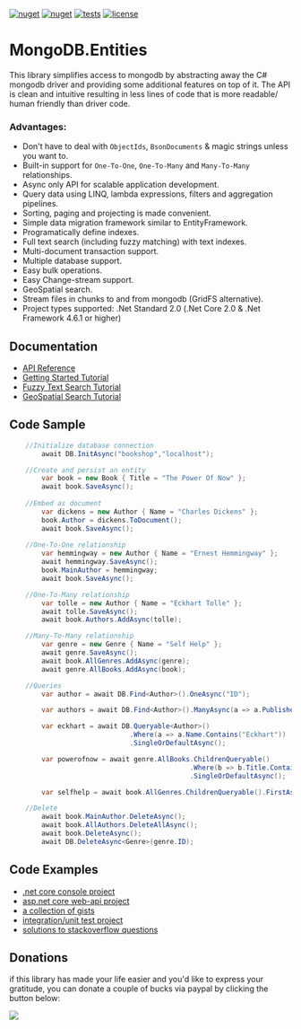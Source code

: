 [![nuget](https://img.shields.io/nuget/v/MongoDB.Entities?label=version&logo=NuGet&style=flat-square)](https://www.nuget.org/packages/MongoDB.Entities) [![nuget](https://img.shields.io/nuget/dt/MongoDB.Entities?color=blue&label=downloads&logo=NuGet&style=flat-square)](https://www.nuget.org/packages/MongoDB.Entities) [![tests](https://img.shields.io/azure-devops/tests/RyanGunner/MongoDB%20Entities/1?color=blue&label=tests&logo=Azure%20DevOps&style=flat-square)](https://dev.azure.com/RyanGunner/MongoDB%20Entities/_build/latest?definitionId=1) [![license](https://img.shields.io/github/license/dj-nitehawk/MongoDB.Entities?color=blue&label=license&logo=Github&style=flat-square)](https://github.com/dj-nitehawk/MongoDB.Entities/blob/master/README.md)



# MongoDB.Entities
This library simplifies access to mongodb by abstracting away the C# mongodb driver and providing some additional features on top of it. The API is clean and intuitive resulting in less lines of code that is more readable/ human friendly than driver code.



### Advantages:
- Don't have to deal with `ObjectIds`, `BsonDocuments` & magic strings unless you want to.
- Built-in support for `One-To-One`, `One-To-Many` and `Many-To-Many` relationships.
- Async only API for scalable application development.
- Query data using LINQ, lambda expressions, filters and aggregation pipelines.
- Sorting, paging and projecting is made convenient.
- Simple data migration framework similar to EntityFramework.
- Programatically define indexes.
- Full text search (including fuzzy matching) with text indexes.
- Multi-document transaction support.
- Multiple database support.
- Easy bulk operations.
- Easy Change-stream support.
- GeoSpatial search.
- Stream files in chunks to and from mongodb (GridFS alternative).
- Project types supported: .Net Standard 2.0 (.Net Core 2.0 & .Net Framework 4.6.1 or higher)



## Documentation
- [API Reference](https://github.com/dj-nitehawk/MongoDB.Entities/wiki/01.-Getting-Started)
- [Getting Started Tutorial](https://dev.to/djnitehawk/tutorial-mongodb-with-c-the-easy-way-1g68)
- [Fuzzy Text Search Tutorial](https://dev.to/djnitehawk/mongodb-fuzzy-text-search-with-c-the-easy-way-3l8j)
- [GeoSpatial Search Tutorial](https://dev.to/djnitehawk/tutorial-geospatial-search-in-mongodb-the-easy-way-kbd)


## Code Sample
```csharp
    //Initialize database connection
        await DB.InitAsync("bookshop","localhost");

    //Create and persist an entity
        var book = new Book { Title = "The Power Of Now" };
        await book.SaveAsync();
 
    //Embed as document
        var dickens = new Author { Name = "Charles Dickens" };
        book.Author = dickens.ToDocument();
        await book.SaveAsync();
    
    //One-To-One relationship
        var hemmingway = new Author { Name = "Ernest Hemmingway" };
        await hemmingway.SaveAsync();
        book.MainAuthor = hemmingway;
        await book.SaveAsync();

    //One-To-Many relationship
        var tolle = new Author { Name = "Eckhart Tolle" };
        await tolle.SaveAsync();
        await book.Authors.AddAsync(tolle);

    //Many-To-Many relationship
        var genre = new Genre { Name = "Self Help" };
        await genre.SaveAsync();
        await book.AllGenres.AddAsync(genre);
        await genre.AllBooks.AddAsync(book);

    //Queries
        var author = await DB.Find<Author>().OneAsync("ID");

        var authors = await DB.Find<Author>().ManyAsync(a => a.Publisher == "Harper Collins");

        var eckhart = await DB.Queryable<Author>()
                              .Where(a => a.Name.Contains("Eckhart"))
                              .SingleOrDefaultAsync();

        var powerofnow = await genre.AllBooks.ChildrenQueryable()
                                             .Where(b => b.Title.Contains("Power"))
                                             .SingleOrDefaultAsync();

        var selfhelp = await book.AllGenres.ChildrenQueryable().FirstAsync();

    //Delete
        await book.MainAuthor.DeleteAsync();
        await book.AllAuthors.DeleteAllAsync();
        await book.DeleteAsync();
        await DB.DeleteAsync<Genre>(genre.ID);
```



## Code Examples
- [.net core console project](https://github.com/dj-nitehawk/MongoDB.Entities/blob/master/Examples)
- [asp.net core web-api project](https://github.com/dj-nitehawk/MongoWebApiStarter)
- [a collection of gists](https://gist.github.com/dj-nitehawk)
- [integration/unit test project](https://github.com/dj-nitehawk/MongoDB.Entities/tree/master/Tests)
- [solutions to stackoverflow questions](https://stackoverflow.com/search?tab=newest&q=user%3a4368485%20%5bmongodb%5d)



## Donations
if this library has made your life easier and you'd like to express your gratitude, you can donate a couple of bucks via paypal by clicking the button below:

[![](https://www.paypalobjects.com/en_US/i/btn/btn_donate_LG.gif)](https://www.paypal.com/cgi-bin/webscr?cmd=_s-xclick&hosted_button_id=9LM2APQXVA9VE)
